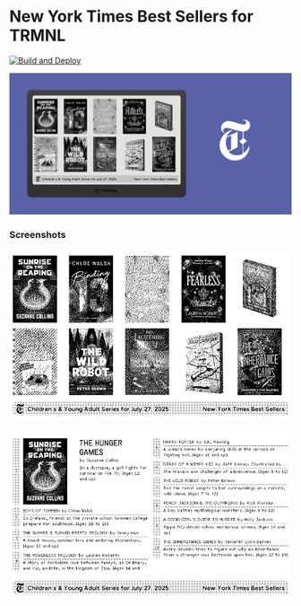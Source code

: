 # New York Times Best Sellers for TRMNL

[![Build and Deploy](https://github.com/stephenyeargin/trmnl-nyt-best-sellers/actions/workflows/build.yml/badge.svg)](https://github.com/stephenyeargin/trmnl-nyt-best-sellers/actions/workflows/build.yml)

![promo](assets/promo.png)

### Screenshots

![Cover View](assets/screenshot.png)

![List View](assets/screenshot-2.png)